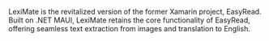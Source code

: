 LexiMate is the revitalized version of the former Xamarin project, EasyRead. Built on .NET MAUI, LexiMate retains the core functionality of EasyRead, offering seamless text extraction from images and translation to English. 

